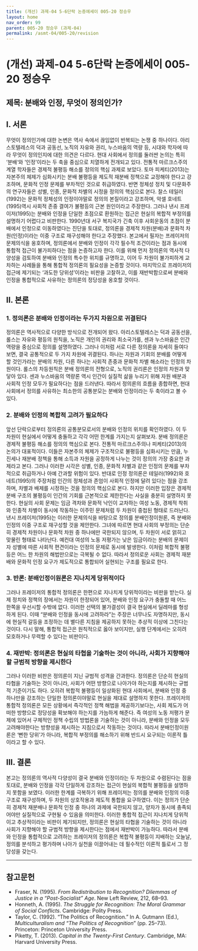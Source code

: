 ```yaml
---
title: (개선) 과제-04 5-6단락 논증에세이 005-20 정승우
layout: home
nav_order: 99
parent: 005-20 정승우 (과제-04)
permalink: /asmt-04/005-20/revision
---
```


# (개선) 과제-04 5-6단락 논증에세이 005-20 정승우 

## 제목: 분배와 인정, 무엇이 정의인가?

## I. 서론

무엇이 정의인가에 대한 논변은 역사 속에서 끊임없이 반복되는 논쟁 중 하나이다. 아리스토텔레스의 덕과 공동선, 노직의 자유와 권리, 누스바움의 역량 등, 시대와 학자에 따라 무엇이 정의인지에 대한 의견은 다르다. 현대 사회에서 정의를 둘러싼 논의는 특히 ‘분배‘와 ’인정’이라는 두 축을 중심으로 치열하게 전개되고 있다. 전통적 마르크스주의 계열 학자들은 경제적 불평등 해소를 정의의 핵심 과제로 보았다. 토마 피케티(2013)는 자본주의 체제가 심화시키는 분배 불평등을 제도적 재분배 정책으로 교정해야 한다고 강조하며, 문화적 인정 문제를 부차적인 것으로 취급하였다. 반면 정체성 정치 및 다문화주의 연구자들은 성별, 인종, 문화적 차별의 시정을 정의의 핵심으로 본다. 찰스 테일러(1992)는 문화적 정체성의 인정이야말로 정의의 본질이라고 강조하며, 악셀 호네트(1995)역시 사회적 존중 결여가 불평등의 근본 원인이라고 주장한다. 그러나 낸시 프레이저(1995)는 분배와 인정을 단일한 초점으로 환원하는 접근은 현실의 복합적 부정의를 설명하기 어렵다고 비판한다. 1990년대 서구 복지국가 긴축 이후 사회운동의 초점이 분배에서 인정으로 이동하였다는 진단을 토대로, 정의론을 경제적 차원(분배)과 문화적 차원(인정)이라는 이중 구조로 재구성해야 한다고 주장했다. 
본고에서 필자는 프레이저의 문제의식을 옹호하며, 정의론에서 분배와 인정이 각각 필수적 조건이라는 점과 동시에 통합적 접근이 불가피하다는 점을 논증하고자 한다. 이를 위해 먼저 정의론의 역사적 다양성을 검토하여 분배와 인정의 특수한 위치를 규명하고, 이어 두 차원이 불가피하게 교차하는 사례들을 통해 통합적 정의론의 필요성을 논증할 것이다. 마지막으로 프레이저의 접근에 제기되는 ‘과도한 당위성’이라는 비판을 고찰하고, 이를 재반박함으로써 분배와 인정을 통합적으로 사유하는 정의론의 정당성을 옹호할 것이다.

## II. 본론

### 1. 정의론은 분배와 인정이라는 두가지 차원으로 귀결된다

정의론은 역사적으로 다양한 방식으로 전개되어 왔다. 아리스토텔레스는 덕과 공동선을, 롤스는 자유와 평등의 원칙을, 노직은 개인의 권리와 최소국가를, 센과 누스바움은 인간 역량을 중심으로 정의를 설명하였다. 그러나 이처럼 서로 다른 정의론을 자세히 들여다보면, 결국 공통적으로 두 가지 차원에 귀결된다. 하나는 자원과 기회의 분배를 어떻게 할 것인가라는 분배의 차원, 다른 하나는 사회적 존중과 문화적 차별 해소라는 인정의 차원이다. 롤스의 차등원칙은 분배 정의론의 전형으로, 노직의 권리론은 인정의 차원과 맞닿아 있다. 센과 누스바움의 역량론 역시 인간이 실질적 삶을 누리기 위해 자원 배분과 사회적 인정 모두가 필요하다는 점을 드러낸다. 따라서 정의론의 흐름을 종합하면, 현대 사회에서 정의를 사유하는 최소한의 공통분모는 분배와 인정이라는 두 축이라고 볼 수 있다.

### 2. 분배와 인정의 복합적 고려가 필요하다

앞선 단락으로부터 정의론의 공통분모로서의 분배와 인정의 위치를 확인하였다. 이 두 차원이 현실에서 어떻게 충돌하고 각각 어떤 한계를 가지는지 살펴보자. 분배 정의론은 경제적 불평등 해소를 정의의 핵심으로 본다. 전통적 마르크스주의나 피케티(2013)의 논의가 대표적이다. 이들은 자본주의 체제가 구조적으로 불평등을 심화시키는 만큼, 누진세나 재분배 정책을 통해 소득과 자원을 공정하게 나누는 것이 정의의 가장 중요한 과제라고 본다. 그러나 이러한 시각은 성별, 인종, 문화적 차별과 같은 인정의 문제를 부차적으로 취급하거나 아예 간과할 위험이 있다. 반대로 인정 정의론은 테일러(1992)와 호네트(1995)의 주장처럼 인간의 정체성과 존엄이 사회적 인정에 달려 있다는 점을 강조하며, 차별과 배제를 시정하는 것을 정의의 핵심으로 본다. 하지만 이러한 입장은 경제적 분배 구조의 불평등이 인간의 기회를 근본적으로 제한한다는 사실을 충분히 설명하지 못한다. 현실의 사회 문제는 임금 격차와 문화적 낙인이 교차하는 여성 노동, 경제적 착취와 인종적 차별이 동시에 작동하는 이주민 문제처럼 두 차원이 중첩된 형태로 드러난다. 낸시 프레이저(1995)는 이러한 문제의식을 바탕으로 정의를 분배인정이원론, 즉 분배와 인정의 이중 구조로 재구성할 것을 제안한다. 그녀에 따르면 현대 사회의 부정의는 단순히 경제적 차원이나 문화적 차원 중 하나에만 국한되지 않으며, 두 차원이 서로 얽히고 맞물린 형태로 나타난다. 예컨대 여성의 노동 저평가는 낮은 임금이라는 분배의 문제이자 성별에 따른 사회적 편견이라는 인정의 문제로 동시에 발생한다. 이처럼 복합적 불평등은 어느 한 차원의 해법만으로는 극복될 수 없다. 따라서 정의로운 사회는 경제적 재분배와 문화적 인정 요구가 제도적으로 통합되어 실현되는 구조를 필요로 한다. 

### 3. 반론: 분배인정이원론은 지나치게 당위적이다

그러나 프레이저의 통합적 정의론은 한편으로 지나치게 당위적이라는 비판을 받는다. 실제 정치와 정책의 장에서는 자원이 한정되어 있어, 분배와 인정 요구가 충돌할 때 어느 한쪽을 우선시할 수밖에 없다. 이러한 선택의 불가결성이 결국 현실에서 딜레마를 형성하게 된다. 이때 “분배와 인정을 동시에 고려하라”는 주장은 너무나도 자명하지만, 동시에 현실적 갈등을 조정하는 데 별다른 지침을 제공하지 못하는 추상적 이상에 그친다는 것이다. 다시 말해, 통합적 접근은 원칙적으로 옳아 보이지만, 실행 단계에서는 오히려 모호하거나 무력할 수 있다는 비판이다.

### 4. 재반박: 정의론은 현실의 타협을 기술하는 것이 아니라, 사회가 지향해야 할 규범적 방향을 제시한다

그러나 이러한 비판은 정의론이 지닌 규범적 성격을 간과한다. 정의론은 단순히 현실의 타협을 기술하는 것이 아니라, 사회가 어떤 방향으로 나아가야 하는지를 제시하는 규범적 기준이기도 하다. 오히려 복합적 불평등이 일상화된 현대 사회에서, 분배와 인정 중 하나만을 강조하는 단일한 정의론이야말로 현실을 제대로 설명하지 못한다. 프레이저의 통합적 정의론은 모든 상황에서 즉각적인 정책 해법을 제공하기보다는, 사회 제도가 어떠한 방향으로 정당성을 확보해야 하는지를 가늠하게 해준다. 즉 여성의 노동 저평가 문제에 있어서 구체적인 정책 수립의 방법론을 기술하는 것이 아니라, 분배와 인정을 모두 고려해야한다는 방향성을 제시하는 지침으로서 작동하는 것이다. 따라서 분배인정이원론은 ‘뻔한 당위’가 아니라, 복합적 부정의를 해소하기 위해 반드시 요구되는 이론적 틀이라고 할 수 있다.

## III. 결론

본고는 정의론의 역사적 다양성이 결국 분배와 인정이라는 두 차원으로 수렴된다는 점을 토대로, 분배와 인정을 각각 단일하게 강조하는 접근이 현실의 복합적 불평등을 설명하지 못함을 보였다. 이러한 한계를 극복하기 위해 프레이저는 정의를 분배와 인정의 이중 구조로 재구성하며, 두 차원의 상호작용과 제도적 통합을 요구하였다. 이는 정의가 단순히 경제적 재분배나 문화적 인정 중 하나의 과제에 국한되지 않고, 양자가 동시에 충족되어야만 실질적으로 구현될 수 있음을 의미한다. 이러한 통합적 접근이 지나치게 당위적이고 추상적이라는 비판이 제기되지만, 정의론은 현실의 타협을 기술하는 것이 아니라 사회가 지향해야 할 규범적 방향을 제시한다는 점에서 재반박이 가능하다. 따라서 분배와 인정을 통합적으로 고려하는 프레이저의 정의론은 복합적 불평등이 지배하는 오늘날, 정의를 분석하고 평가하며 나아가 실천을 이끌어내는 데 필수적인 이론적 틀로서 그 정당성을 갖는다. 

---

## 참고문헌 

- Fraser, N. (1995). *From Redistribution to Recognition? Dilemmas of Justice in a “Post-Socialist” Age*. New Left Review, 212, 68–93.
- Honneth, A. (1995). *The Struggle for Recognition: The Moral Grammar of Social Conflicts*. Cambridge: Polity Press.
- Taylor, C. (1992). “The Politics of Recognition.” In A. Gutmann (Ed.), *Multiculturalism and “The Politics of Recognition*” (pp. 25–73). Princeton: Princeton University Press.
- Piketty, T. (2013). *Capital in the Twenty-First Century*. Cambridge, MA: Harvard University Press.